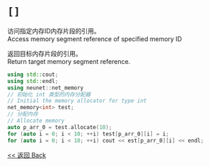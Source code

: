# `[]`

访问指定内存ID内存片段的引用。\
Access memory segment reference of specified memory ID

返回目标内存片段的引用。\
Return target memory segment reference.

```c++
using std::cout;
using std::endl;
using neunet::net_memory
// 初始化 int 类型的内存分配器
// Initial the memory allocator for type int
net_memory<int> test;
// 分配内存
// Allocate memory
auto p_arr_0 = test.allocate(10);
for (auto i = 0; i < 10; ++i) test[p_arr_0][i] = i;
for (auto i = 0; i < 10; ++i) cout << est[p_arr_0][i] << endl;
```

[<< 返回 Back](cover.md)
